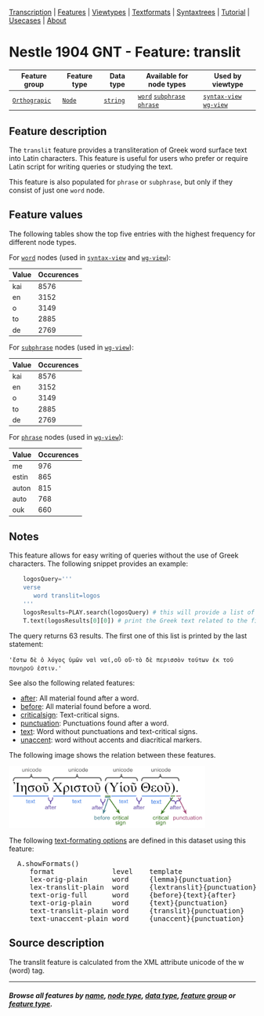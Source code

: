 <a name="start"></a>
<div class="hidden-content">
<a href="../transcription.md">Transcription</a> | <a href="README.md#start">Features</a> | <a href="../viewtypes.md#start">Viewtypes</a> | <a href="../textformats.md#start">Textformats</a> |  <a href="../syntaxtrees.md#start">Syntaxtrees</a> | <a href="../../tutorial/README.md#start">Tutorial</a> | <a href="../usecases/README.md#start">Usecases</a> | <a href="../about.md#start">About</a>
</div>

# Nestle 1904 GNT - Feature: translit

Feature group | Feature type | Data type | Available for node types | Used by viewtype
---  | --- | --- | --- | ---
[`Orthograpic`](featuresbygroup.md#orthograpic-features) | [`Node`](featuresbyfeaturetype.md#node-features) | [`string`](featuresbydatatype.md#string-datatype)  | [`word`](featuresbynodetype.md#word-nodes) [`subphrase`](featuresbynodetype.md#subphrase-nodes) [`phrase`](featuresbynodetype.md#phrase-nodes) | [`syntax-view`](../syntax-view.md#start) [`wg-view`](../wg-view.md#start) 

## Feature description

The `translit` feature provides a transliteration of Greek word surface text into Latin characters. This feature is useful for users who prefer or require Latin script for writing queries or studying the text.

This feature is also populated for `phrase` or `subphrase`, but only if they consist of just one `word` node.

## Feature values 

The following tables show the top five entries with the highest frequency for different node types.

For [`word`](featuresbynodetype.md#word-nodes) nodes (used in [`syntax-view`](../syntax-view.md#start) and  [`wg-view`](../wg-view.md#start)):

Value	| Occurences
--- | ---
kai	| 8576
en	| 3152
o	| 3149
to | 2885
de | 2769

For [`subphrase`](featuresbynodetype.md#subphrase-nodes) nodes (used in [`wg-view`](../wg-view.md#start)):

Value	| Occurences
--- | ---
kai	| 8576
en	| 3152
o	| 3149
to | 2885
de | 2769

For [`phrase`](featuresbynodetype.md#phrase-nodes) nodes (used in [`wg-view`](../wg-view.md#start)):

Value	| Occurences
--- | ---
me |	976
estin |	865
auton	| 815
auto | 768
ouk	| 660

## Notes

This feature allows for easy writing of queries without the use of Greek characters. The following snippet provides an example:

```python
    logosQuery='''
    verse 
       word translit=logos
    '''
    logosResults=PLAY.search(logosQuery) # this will provide a list of tuples
    T.text(logosResults[0][0]) # print the Greek text related to the first node in the first tuple (which is a verse node)
```
The query returns 63 results. The first one of this list is printed by the last statement:

`'ἔστω δὲ ὁ λόγος ὑμῶν ναὶ ναί,οὒ οὔ·τὸ δὲ περισσὸν τούτων ἐκ τοῦ πονηροῦ ἐστιν.'`

See also the following related features:
   * [after](after.md#start): All material found after a word.
   * [before](before.md#start): All material found before a word.
   * [criticalsign](criticalsign.md#start): Text-critical signs.
   * [punctuation](punctuation.md#start): Punctuations found after a word.
   * [text](text.md#start): Word without punctuations and text-critical signs.
   * [unaccent](unaccent.md#start): word without accents and diacritical markers.

The following image shows the relation between these features.

<img src="images/details_surface_features.png" width="400">

The following [text-formating options](../textformats.md#start) are defined in this dataset using this feature:
<pre>
  A.showFormats()
     format              level    template
     lex-orig-plain      word     {lemma}{punctuation}
     lex-translit-plain  word     {lextranslit}{punctuation}
     text-orig-full      word     {before}{text}{after}
     text-orig-plain     word     {text}{punctuation}
     text-translit-plain word     {translit}{punctuation}
     text-unaccent-plain word     {unaccent}{punctuation}
</pre>

## Source description

The translit feature is calculated from the XML attribute unicode of the w (word) tag.

---
#### *Browse all features by [name](featuresbyname.md#start), [node type](featuresbynodetype.md#start), [data type](featuresbydatatype.md#start), [feature group](featuresbygroup.md#start) or [feature type](featuresbyfeaturetype.md#start).*
